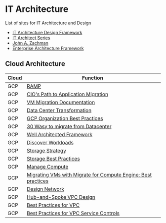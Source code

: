 # IT Architecture

List of sites for IT Architecture and Design

* [IT Architecture Design Framework](https://www.infoq.com/articles/admit-architecture-framework/)
* [IT Architect Series](http://itaseries.com/account-have-one/)
* [John A. Zachman](https://www.zachman.com/resources/ea-articles-reference/327-the-framework-for-enterprise-architecture-background-description-and-utility-by-john-a-zachman)
* [Enterprise Architecture Framework](https://en.wikipedia.org/wiki/Enterprise_architecture_framework)

## Cloud Architecture

| Cloud | Function |
| ----- | -------- |
| GCP   | [RAMP](https://cloud.google.com/blog/products/cloud-migration/google-cloud-ramp-program-simplifies-cloud-migration) |
| GCP   | [CIO's Path to Application Migration](https://services.google.com/fh/files/misc/cio_guide_to_application_migraton.pdf) |
| GCP   | [VM Migration Documentation](https://cloud.google.com/migrate/compute-engine/docs/5.0) |
| GCP   | [Data Center Transformation](https://services.google.com/fh/files/misc/google_data_center_transformation.pdf) |
| GCP   | [GCP Organization Best Practices](https://cloud.google.com/docs/enterprise/best-practices-for-enterprise-organizations) |
| GCP   | [30 Wasy to migrate from Datacenter](https://cloud.google.com/blog/products/cloud-migration/30-guides-to-kickstart-your-migration-to-google-cloud) |
| GCP   | [Well Architected Framework](https://cloud.google.com/architecture/framework) |
| GCP   | [Discover Workloads](https://cloud.google.com/architecture/migration-to-gcp-assessing-and-discovering-your-workloads?hl=en) |
| GCP   | [Storage Strategy](https://cloud.google.com/architecture/framework/system-design/storage) |
| GCP   | [Storage Best Practices](https://cloud.google.com/storage/docs/best-practices) |
| GCP   | [Manage Compute](https://cloud.google.com/architecture/framework/system-design/compute) |
| GCP   | [Migrating VMs with Migrate for Compute Engine: Best practices](https://cloud.google.com/architecture/migrating-vms-migrate-for-compute-engine-best-practices?hl=en) |
| GCP   | [Design Network](https://cloud.google.com/architecture/framework/system-design/networking#core) |
| GCP   | [Hub-and-Spoke VPC Design](https://cloud.google.com/architecture/deploy-hub-spoke-vpc-network-topology?hl=en) |
| GCP   | [Best Practices for VPC](https://cloud.google.com/architecture/best-practices-vpc-design) |
| GCP   | [Best Practices for VPC Service Controls](https://cloud.google.com/architecture/vpc-service-controls-enterprise-best-practices?hl=en) |
